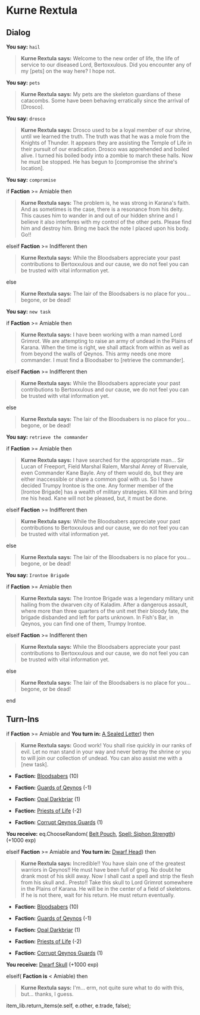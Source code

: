 # Kurne Rextula
## Dialog

**You say:** `hail`



>**Kurne Rextula says:** Welcome to the new order of life, the life of service to our diseased Lord, Bertoxxulous. Did you encounter any of my [pets] on the way here? I hope not.

**You say:** `pets`



>**Kurne Rextula says:** My pets are the skeleton guardians of these catacombs. Some have been behaving erratically since the arrival of [Drosco].

**You say:** `drosco`



>**Kurne Rextula says:** Drosco used to be a loyal member of our shrine, until we learned the truth. The truth was that he was a mole from the Knights of Thunder. It appears they are assisting the Temple of Life in their pursuit of our eradication. Drosco was apprehended and boiled alive. I turned his boiled body into a zombie to march these halls. Now he must be stopped. He has begun to [compromise the shrine's location].

**You say:** `compromise`



if **Faction** >= Amiable then



>**Kurne Rextula says:** The problem is, he was strong in Karana's faith. And as sometimes is the case, there is a resonance from his deity. This causes him to wander in and out of our hidden shrine and I believe it also interferes with my control of the other pets. Please find him and destroy him. Bring me back the note I placed upon his body. Go!!


elseif **Faction** >= Indifferent then



>**Kurne Rextula says:** While the Bloodsabers appreciate your past contributions to Bertoxxulous and our cause, we do not feel you can be trusted with vital information yet.


else



>**Kurne Rextula says:** The lair of the Bloodsabers is no place for you...  begone, or be dead!



**You say:** `new task`



if **Faction** >= Amiable then



>**Kurne Rextula says:** I have been working with a man named Lord Grimrot. We are attempting to raise an army of undead in the Plains of Karana. When the time is right, we shall attack from within as well as from beyond the walls of Qeynos. This army needs one more commander. I must find a Bloodsaber to [retrieve the commander].


elseif **Faction** >= Indifferent then



>**Kurne Rextula says:** While the Bloodsabers appreciate your past contributions to Bertoxxulous and our cause, we do not feel you can be trusted with vital information yet.


else



>**Kurne Rextula says:** The lair of the Bloodsabers is no place for you...  begone, or be dead!



**You say:** `retrieve the commander`



if **Faction** >= Amiable then



>**Kurne Rextula says:** I have searched for the appropriate man... Sir Lucan of Freeport, Field Marshal Ralem, Marshal Anrey of Rivervale, even Commander Kane Bayle. Any of them would do, but they are either inaccessible or share a common goal with us. So I have decided Trumpy Irontoe is the one. Any former member of the [Irontoe Brigade] has a wealth of military strategies. Kill him and bring me his head. Kane will not be pleased, but, it must be done.


elseif **Faction** >= Indifferent then



>**Kurne Rextula says:** While the Bloodsabers appreciate your past contributions to Bertoxxulous and our cause, we do not feel you can be trusted with vital information yet.


else



>**Kurne Rextula says:** The lair of the Bloodsabers is no place for you...  begone, or be dead!



**You say:** `Irontoe Brigade`



if **Faction** >= Amiable then



>**Kurne Rextula says:** The Irontoe Brigade was a legendary military unit hailing from the dwarven city of Kaladim. After a dangerous assault, where more than three quarters of the unit met their bloody fate, the brigade disbanded and left for parts unknown. In Fish's Bar, in Qeynos, you can find one of them, Trumpy Irontoe.


elseif **Faction** >= Indifferent then



>**Kurne Rextula says:** While the Bloodsabers appreciate your past contributions to Bertoxxulous and our cause, we do not feel you can be trusted with vital information yet.


else



>**Kurne Rextula says:** The lair of the Bloodsabers is no place for you...  begone, or be dead!


end

## Turn-Ins



if **Faction** >= Amiable and  **You turn in:** [A Sealed Letter](/item/18805)) then


>**Kurne Rextula says:** Good work! You shall rise quickly in our ranks of evil. Let no man stand in your way and never betray the shrine or you to will join our collection of undead. You can also assist me with a [new task].


* __Faction:__ [Bloodsabers](/faction/221) (10)


* __Faction:__ [Guards of Qeynos](/faction/262) (-1)


* __Faction:__ [Opal Darkbriar](/faction/296) (1)


* __Faction:__ [Priests of Life](/faction/341) (-2)


* __Faction:__ [Corrupt Qeynos Guards](/faction/230) (1)


 **You receive:** eq.ChooseRandom( [Belt Pouch](/item/17002), [Spell: Siphon Strength](/item/15343)) (+1000 exp)

elseif **Faction** >= Amiable and  **You turn in:** [Dwarf Head](/item/12136)) then


>**Kurne Rextula says:** Incredible!! You have slain one of the greatest warriors in Qeynos!! He must have been full of grog. No doubt he drank most of his skill away. Now I shall cast a spell and strip the flesh from his skull and.. Presto!! Take this skull to Lord Grimrot somewhere in the Plains of Karana. He will be in the center of a field of skeletons. If he is not there, wait for his return. He must return eventually.


* __Faction:__ [Bloodsabers](/faction/221) (10)


* __Faction:__ [Guards of Qeynos](/faction/262) (-1)


* __Faction:__ [Opal Darkbriar](/faction/296) (1)


* __Faction:__ [Priests of Life](/faction/341) (-2)


* __Faction:__ [Corrupt Qeynos Guards](/faction/230) (1)


 **You receive:**  [Dwarf Skull](/item/12137) (+1000 exp)

elseif( **Faction is** < Amiable) then


>**Kurne Rextula says:** I'm... erm, not quite sure what to do with this, but... thanks, I guess.

item_lib.return_items(e.self, e.other, e.trade, false);